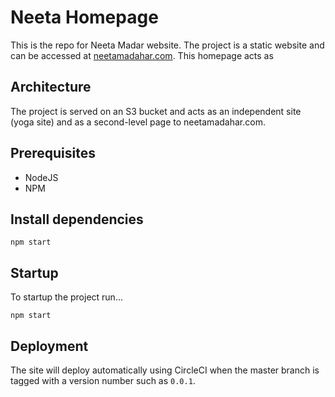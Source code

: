 # Neeta Homepage

This is the repo for Neeta Madar website. The project is a static website and can be accessed at [neetamadahar.com](https://neetamadahar.com).
This homepage acts as

## Architecture

The project is served on an S3 bucket and acts as an independent site (yoga site) and as a second-level page to neetamadahar.com.

## Prerequisites

- NodeJS
- NPM

## Install dependencies

```
npm start
```

## Startup

To startup the project run...

```
npm start
```

## Deployment

The site will deploy automatically using CircleCI when the master branch is tagged with a version number such as `0.0.1`.
